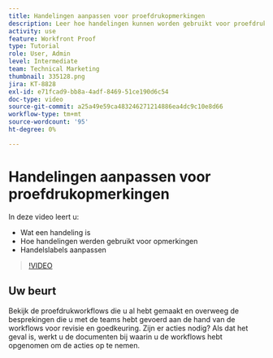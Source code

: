 ```yaml
---
title: Handelingen aanpassen voor proefdrukopmerkingen
description: Leer hoe handelingen kunnen worden gebruikt voor proefdrukopmerkingen. Leer hoe u actielabels kunt instellen en aanpassen voor de proefdrukfuncties.
activity: use
feature: Workfront Proof
type: Tutorial
role: User, Admin
level: Intermediate
team: Technical Marketing
thumbnail: 335128.png
jira: KT-8828
exl-id: e71fcad9-bb8a-4adf-8469-51ce190d6c54
doc-type: video
source-git-commit: a25a49e59ca483246271214886ea4dc9c10e8d66
workflow-type: tm+mt
source-wordcount: '95'
ht-degree: 0%

---
```


# Handelingen aanpassen voor proefdrukopmerkingen

In deze video leert u:

* Wat een handeling is
* Hoe handelingen werden gebruikt voor opmerkingen
* Handelslabels aanpassen

>[!VIDEO](https://video.tv.adobe.com/v/335128/?quality=12&learn=on)

## Uw beurt

Bekijk de proefdrukworkflows die u al hebt gemaakt en overweeg de besprekingen die u met de teams hebt gevoerd aan de hand van de workflows voor revisie en goedkeuring. Zijn er acties nodig? Als dat het geval is, werkt u de documenten bij waarin u de workflows hebt opgenomen om de acties op te nemen.

